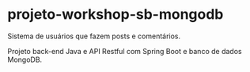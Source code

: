 # projeto-workshop-sb-mongodb
Sistema de usuários que fazem posts e comentários.

Projeto back-end Java e API Restful com Spring Boot e banco de dados MongoDB.
